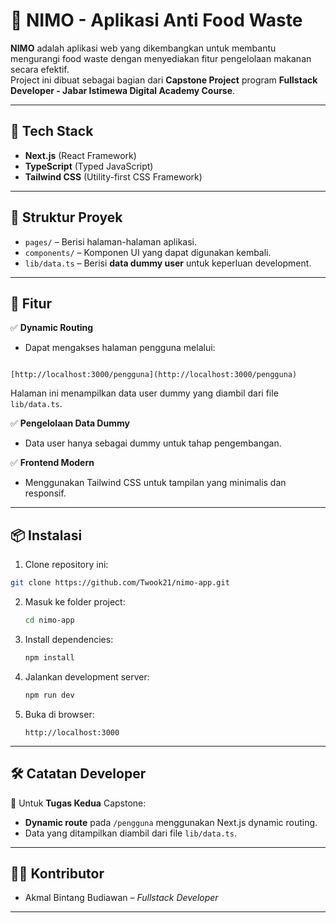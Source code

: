 # 🌱 NIMO - Aplikasi Anti Food Waste

**NIMO** adalah aplikasi web yang dikembangkan untuk membantu mengurangi food waste dengan menyediakan fitur pengelolaan makanan secara efektif.  
Project ini dibuat sebagai bagian dari **Capstone Project** program **Fullstack Developer - Jabar Istimewa Digital Academy Course**.

---

## 🚀 Tech Stack

- **Next.js** (React Framework)
- **TypeScript** (Typed JavaScript)
- **Tailwind CSS** (Utility-first CSS Framework)

---

## 📂 Struktur Proyek

- `pages/` – Berisi halaman-halaman aplikasi.
- `components/` – Komponen UI yang dapat digunakan kembali.
- `lib/data.ts` – Berisi **data dummy user** untuk keperluan development.

---

## 📝 Fitur

✅ **Dynamic Routing**  
- Dapat mengakses halaman pengguna melalui:
```

[http://localhost:3000/pengguna](http://localhost:3000/pengguna)

````
Halaman ini menampilkan data user dummy yang diambil dari file `lib/data.ts`.

✅ **Pengelolaan Data Dummy**  
- Data user hanya sebagai dummy untuk tahap pengembangan.

✅ **Frontend Modern**  
- Menggunakan Tailwind CSS untuk tampilan yang minimalis dan responsif.

---

## 📦 Instalasi

1. Clone repository ini:
 ```bash
 git clone https://github.com/Twook21/nimo-app.git
````

2. Masuk ke folder project:

   ```bash
   cd nimo-app
   ```
3. Install dependencies:

   ```bash
   npm install
   ```
4. Jalankan development server:

   ```bash
   npm run dev
   ```
5. Buka di browser:

   ```
   http://localhost:3000
   ```

---

## 🛠️ Catatan Developer

📌 Untuk **Tugas Kedua** Capstone:

* **Dynamic route** pada `/pengguna` menggunakan Next.js dynamic routing.
* Data yang ditampilkan diambil dari file `lib/data.ts`.

---

## 👨‍💻 Kontributor

* Akmal Bintang Budiawan – *Fullstack Developer*

---

